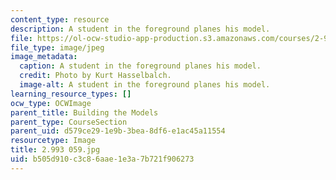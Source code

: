 ```yaml
---
content_type: resource
description: A student in the foreground planes his model.
file: https://ol-ocw-studio-app-production.s3.amazonaws.com/courses/2-993-special-topics-in-mechanical-engineering-the-art-and-science-of-boat-design-january-iap-2007/b505d910c3c86aae1e3a7b721f906273_2993059.jpg
file_type: image/jpeg
image_metadata:
  caption: A student in the foreground planes his model.
  credit: Photo by Kurt Hasselbalch.
  image-alt: A student in the foreground planes his model.
learning_resource_types: []
ocw_type: OCWImage
parent_title: Building the Models
parent_type: CourseSection
parent_uid: d579ce29-1e9b-3bea-8df6-e1ac45a11554
resourcetype: Image
title: 2.993 059.jpg
uid: b505d910-c3c8-6aae-1e3a-7b721f906273
---
```

